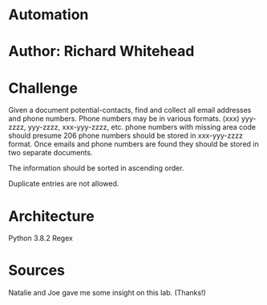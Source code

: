 # Automation

# Author: Richard Whitehead

# Challenge

Given a document potential-contacts, find and collect all email addresses and phone numbers.
Phone numbers may be in various formats.
(xxx) yyy-zzzz, yyy-zzzz, xxx-yyy-zzzz, etc.
phone numbers with missing area code should presume 206
phone numbers should be stored in xxx-yyy-zzzz format.
Once emails and phone numbers are found they should be stored in two separate documents.

The information should be sorted in ascending order.

Duplicate entries are not allowed.

# Architecture

Python 3.8.2 
Regex

# Sources

Natalie and Joe gave me some insight on this lab. (Thanks!)
